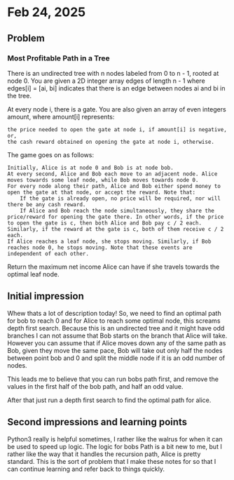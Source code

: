 # Feb 24, 2025
## Problem
### Most Profitable Path in a Tree

There is an undirected tree with n nodes labeled from 0 to n - 1, rooted at node 0. You are given a 2D integer array edges of length n - 1 where edges[i] = [ai, bi] indicates that there is an edge between nodes ai and bi in the tree.

At every node i, there is a gate. You are also given an array of even integers amount, where amount[i] represents:

    the price needed to open the gate at node i, if amount[i] is negative, or,
    the cash reward obtained on opening the gate at node i, otherwise.

The game goes on as follows:

    Initially, Alice is at node 0 and Bob is at node bob.
    At every second, Alice and Bob each move to an adjacent node. Alice moves towards some leaf node, while Bob moves towards node 0.
    For every node along their path, Alice and Bob either spend money to open the gate at that node, or accept the reward. Note that:
        If the gate is already open, no price will be required, nor will there be any cash reward.
        If Alice and Bob reach the node simultaneously, they share the price/reward for opening the gate there. In other words, if the price to open the gate is c, then both Alice and Bob pay c / 2 each. Similarly, if the reward at the gate is c, both of them receive c / 2 each.
    If Alice reaches a leaf node, she stops moving. Similarly, if Bob reaches node 0, he stops moving. Note that these events are independent of each other.

Return the maximum net income Alice can have if she travels towards the optimal leaf node.

## Initial impression
Whew thats a lot of description today!
So, we need to find an optimal path for bob to reach 0 and for Alice to reach some optimal node, this screams depth first search.
Because this is an undirected tree and it might have odd branches I can not assume that Bob starts on the branch that Alice will take. However you can assume that if Alice moves down any of the same path as Bob, given they move the same pace, Bob will take out only half the nodes between point bob and 0 and split the middle node if it is an odd number of nodes. 

This leads me to believe that you can run bobs path first, and remove the values in the first half of the bob path, and half an odd value.

After that just run a depth first search to find the optimal path for alice.

## Second impressions and learning points
Python3 really is helpful sometimes, I rather like the walrus for when it can be used to speed up logic. 
The logic for bobs Path is a bit new to me, but I rather like the way that it handles the recursion path, Alice is pretty standard. This is the sort of problem that I make these notes for so that I can continue learning and refer back to things quickly.